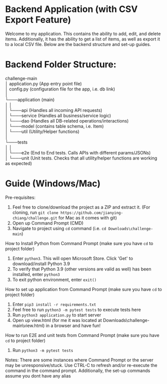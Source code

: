 # Backend Application (with CSV Export Feature)

Welcome to my application. This contains the ability to add, edit, and delete items. Additionally, it has the ability to get a list of items, as well as export it to a local CSV file. Below are the backend structure and set-up guides.

# Backend Folder Structure:
challenge-main  
│   application.py (App entry point file)  
│   config.py (configuration file for the app, i.e. db link)  
│  
└───application (main)  
│   │  
│   └───api (Handles all incoming API requests)  
│   └───service (Handles all business/service logic)  
│   └───dao (Handles all DB-related operations/interactions)  
│   └───model (contains table schema, i.e. Item)  
│   └───util (Utility/Helper functions)  
│  
└───tests  
│   │  
│   └───e2e (End to End tests. Calls APIs with different params/JSONs)  
│   └───unit (Unit tests. Checks that all utility/helper functions are working as expected)  

# Guide (Windows/Mac)

Pre-requisites:
1. Feel free to clone/download the project as a ZIP and extract it. (For cloning, run ```git clone https://github.com/jianying-chiang/challenge.git``` for Mac as it comes with git)  
2. Open up Command Prompt (CMD)  
3. Navigate to project using ```cd``` command (i.e. ```cd Downloads\challenge-main```)  

How to Install Python from Command Prompt (make sure you have ```cd``` to project folder)  
1.  Enter ```python3```. This will open Microsoft Store. Click 'Get' to download/install Python 3.9  
2.  To verify that Python 3.9 (other versions are valid as well) has been installed, enter ```python3```  
3.  To exit python environment, enter ```exit()```  

How to set up application from Command Prompt (make sure you have ```cd``` to project folder)  
1. Enter ```pip3 install -r requirements.txt```  
2. Feel free to run ```python3 -m pytest tests``` to execute tests here  
3. Run ```python3 application.py``` to start server  
4. Open up view.html (for me it was located at Downloads\challenge-main\view.html) in a browser and have fun!  

How to run E2E and unit tests from Command Prompt (make sure you have ```cd``` to project folder)
1. Run ```python3 -m pytest tests```

Notes:
There are some instances where Command Prompt or the server may be unresponsive/stuck. Use CTRL-C to refresh and/or re-execute the command in the command prompt.
Additionally, the set-up commands assume you dont have any alias
